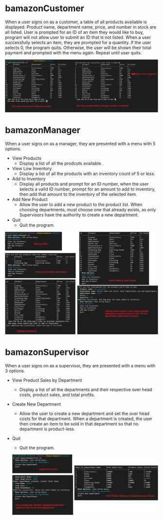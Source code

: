 # bamazonCustomer
When a user signs on as a customer, a table of all products available is displayed. Product name, department name, price, and number in stock are all listed. User is prompted for an ID of an item they would like to buy, program will not allow user to submit an ID that is not listed. When a user successfully selects an item, they are prompted for a quantity. If the user selects 0, the program quits. Otherwise, the user will be shown their total payment and prompted with the menu again. Repeat until user quits.

![Image of Customer Flow](https://github.com/PearceMoffat/bamazon/blob/master/images/customer-flow.png)

# bamazonManager
When a user signs on as a manager, they are presented with a menu with 5 options.
- View Products
  - Display a list of all the prodcuts available.
- View Low Inventory
  - Display a list of all the products with an inventory count of 5 or less.
- Add to Inventory
  - Display all products and prompt for an ID number, when the user selects a valid ID number, prompt for an amount to add to inventory, then add that amount to the inventory of the selected item.
- Add New Product
  - Allow the user to add a new product to the product list. When choosing departments, must choose one that already exists, as only Supervisors have the authority to create a new department.
- Quit
  - Quit the program.

![Image of Manager Flow](https://github.com/PearceMoffat/bamazon/blob/master/images/manager-flow.png)

 # bamazonSupervisor
When a user signs on as a supervisor, they are presented with a menu with 3 options.
- View Product Sales by Department
  - Display a list of all the departments and their respective over head costs, product sales, and total profits.
- Create New Department
  - Allow the user to create a new department and set the over head costs for that department. When a department is created, the user then create an item to be sold in that department so that no department is product-less.
- Quit
  - Quit the program.

  ![Image of Supervisor Flow](https://github.com/PearceMoffat/bamazon/blob/master/images/supervisor-flow.png  )